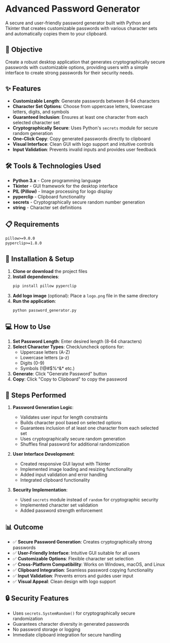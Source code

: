 # Advanced Password Generator

A secure and user-friendly password generator built with Python and Tkinter that creates customizable passwords with various character sets and automatically copies them to your clipboard.

## 🎯 Objective

Create a robust desktop application that generates cryptographically secure passwords with customizable options, providing users with a simple interface to create strong passwords for their security needs.

## ✨ Features

- **Customizable Length**: Generate passwords between 8-64 characters
- **Character Set Options**: Choose from uppercase letters, lowercase letters, digits, and symbols
- **Guaranteed Inclusion**: Ensures at least one character from each selected character set
- **Cryptographically Secure**: Uses Python's `secrets` module for secure random generation
- **One-Click Copy**: Copy generated passwords directly to clipboard
- **Visual Interface**: Clean GUI with logo support and intuitive controls
- **Input Validation**: Prevents invalid inputs and provides user feedback

## 🛠️ Tools & Technologies Used

- **Python 3.x** - Core programming language
- **Tkinter** - GUI framework for the desktop interface
- **PIL (Pillow)** - Image processing for logo display
- **pyperclip** - Clipboard functionality
- **secrets** - Cryptographically secure random number generation
- **string** - Character set definitions

## 📋 Requirements

```txt
pillow>=9.0.0
pyperclip>=1.8.0
```

## 🚀 Installation & Setup

1. **Clone or download** the project files
2. **Install dependencies**:
   ```bash
   pip install pillow pyperclip
   ```
3. **Add logo image** (optional): Place a `logo.png` file in the same directory
4. **Run the application**:
   ```bash
   python password_generator.py
   ```

## 💻 How to Use

1. **Set Password Length**: Enter desired length (8-64 characters)
2. **Select Character Types**: Check/uncheck options for:
   - Uppercase letters (A-Z)
   - Lowercase letters (a-z)
   - Digits (0-9)
   - Symbols (!@#$%^&* etc.)
3. **Generate**: Click "Generate Password" button
4. **Copy**: Click "Copy to Clipboard" to copy the password

## 🔧 Steps Performed

1. **Password Generation Logic**:
   - Validates user input for length constraints
   - Builds character pool based on selected options
   - Guarantees inclusion of at least one character from each selected set
   - Uses cryptographically secure random generation
   - Shuffles final password for additional randomization

2. **User Interface Development**:
   - Created responsive GUI layout with Tkinter
   - Implemented image loading and resizing functionality
   - Added input validation and error handling
   - Integrated clipboard functionality

3. **Security Implementation**:
   - Used `secrets` module instead of `random` for cryptographic security
   - Implemented character set validation
   - Added password strength enforcement

## 📊 Outcome

- ✅ **Secure Password Generation**: Creates cryptographically strong passwords
- ✅ **User-Friendly Interface**: Intuitive GUI suitable for all users
- ✅ **Customizable Options**: Flexible character set selection
- ✅ **Cross-Platform Compatibility**: Works on Windows, macOS, and Linux
- ✅ **Clipboard Integration**: Seamless password copying functionality
- ✅ **Input Validation**: Prevents errors and guides user input
- ✅ **Visual Appeal**: Clean design with logo support

## 🔒 Security Features

- Uses `secrets.SystemRandom()` for cryptographically secure randomization
- Guarantees character diversity in generated passwords
- No password storage or logging
- Immediate clipboard integration for secure handling

